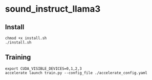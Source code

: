 # sound_instruct_llama3

## Install
```
chmod +x install.sh
./install.sh
```

## Training
```
export CUDA_VISIBLE_DEVICES=0,1,2,3
accelerate launch train.py --config_file ./accelerate_config.yaml
```